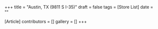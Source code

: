+++
title = "Austin, TX (9811 S I-35)"
draft = false
tags = [Store List]
date = ""

[Article]
contributors = []
gallery = []
+++